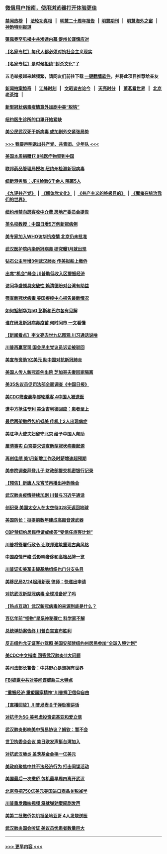 ### [微信用户指南，使用浏览器打开体验更佳](https://github.com/gfw-breaker/banned-news1/blob/master/indexes/wechat-guide.md?t=0)
#### [禁闻热榜](热点新闻.md?t=0)  &nbsp;&nbsp;|&nbsp;&nbsp; [法轮功真相](https://github.com/gfw-breaker/truth/blob/master/README.md?t=0) &nbsp;&nbsp;|&nbsp;&nbsp; [明慧二十周年报告](https://github.com/gfw-breaker/mh-reports/blob/master/README.md?t=0) &nbsp;&nbsp;|&nbsp;&nbsp;[明慧期刊](https://github.com/gfw-breaker/mh-qikan) &nbsp;&nbsp;|&nbsp;&nbsp; [明慧海外之窗](https://github.com/gfw-breaker/mh-news/blob/master/README.md?t=0) &nbsp;&nbsp;|&nbsp;&nbsp; [神韵特别报道](https://github.com/gfw-breaker/mh-news/blob/master/shenyun.md?t=0)
#### [蓬佩奥罕见揭中共渗透内幕 促州长谨慎应对](../pages/nsc412/n11854685.md?t=02091144) 
#### [【名家专栏】每代人都必须对抗社会主义现实](../pages/nsc412/n11831412.md?t=02091144) 
#### [【名家专栏】是时候拒绝“封杀文化”了](../pages/nsc412/n11814093.md?t=02091144) 
#### 五毛举报越来越频繁，请网友们前往下载 [一键翻墙软件](https://github.com/gfw-breaker/ssr-accounts)，并将此项目推荐给亲友
#### [新闻拍案惊奇](https://github.com/gfw-breaker/banned-news1/blob/master/pages/link4.md) &nbsp;&nbsp;|&nbsp;&nbsp; [江峰时刻](https://github.com/gfw-breaker/banned-news1/blob/master/pages/link4.md) &nbsp;&nbsp;|&nbsp;&nbsp; [文昭谈古论今](https://github.com/gfw-breaker/banned-news1/blob/master/pages/link4.md) &nbsp;&nbsp;|&nbsp;&nbsp; [天亮时分](https://github.com/gfw-breaker/banned-news1/blob/master/pages/link4.md) &nbsp;&nbsp;|&nbsp;&nbsp; [萧茗看世界](https://github.com/gfw-breaker/banned-news1/blob/master/pages/link4.md) &nbsp;&nbsp;|&nbsp;&nbsp; [北京老茶馆](https://github.com/gfw-breaker/banned-news1/blob/master/pages/link4.md) &nbsp;&nbsp;|&nbsp;&nbsp; 
#### [新型冠状病毒疫情意外加剧中美“脱钩”](../pages/nsc412/n11854475.md?t=02091144) 
#### [纽约医生诊所的口罩开始紧缺](../pages/nsc412/n11853364.md?t=02091144) 
#### [美公民武汉死于新病毒 或加剧外交紧张局势](../pages/nsc412/n11854331.md?t=02091144) 
#### [>>> 我要声明退出共产党、共青团、少年队 <<<](https://github.com/begood0513/goodnews/blob/master/quit/letter.md) 
#### [美国本周捐赠17.8吨医疗物资到中国](../pages/nsc412/n11854269.md?t=02091144) 
#### [联邦药品管理局授权  纽约州检测新冠病毒](../pages/nsc412/n11853371.md?t=02091144) 
#### [纽新港务局：JFK检验6千余人  隔离5人](../pages/nsc412/n11853366.md?t=02091144) 
#### [《九评共产党》](https://github.com/begood0513/9ping.md/blob/master/README.md) &nbsp;|&nbsp; [《解体党文化》](../../../../jtdwh.md/blob/master/README.md)  &nbsp;|&nbsp; [《共产主义的终极目的》](../../../../gczydzjmd.md/blob/master/README.md) &nbsp;|&nbsp; [《魔鬼在统治我们的世界》](../../../../mgztzwmdsj.md/blob/master/README.md) 
#### [纽约州禁向房客收中介费  房地产委员会提告](../pages/nsc412/n11853360.md?t=02091144) 
#### [英名校教授：中国日增5万例新冠病例](../pages/nsc412/n11854174.md?t=02091144) 
#### [美专家加入WHO访华抗疫情 北京仍未批准](../pages/nsc412/n11854043.md?t=02091144) 
#### [武汉医护院内染新冠病毒 研究曝1月就出现](../pages/nsc412/n11852928.md?t=02091144) 
#### [钻石公主号增3例武汉肺炎 传美拟船上撤侨](../pages/nsc412/n11853240.md?t=02091144) 
#### [出席“机会”峰会 川普助低收入区提振经济](../pages/nsc412/n11853232.md?t=02091144) 
#### [访问华盛顿具突破性 赖清德盼对台湾有助益](../pages/nsc412/n11853129.md?t=02091144) 
#### [筛查新冠状病毒 美国疾控中心报告最新情况](../pages/nsc412/n11853070.md?t=02091144) 
#### [如何抵制华为5G 彭斯和巴尔各有见解](../pages/nsc412/n11852535.md?t=02091144) 
#### [谁在研发新冠病毒疫苗 何时问市 一文看懂](../pages/nsc412/n11852840.md?t=02091144) 
#### [【新闻看点】李文亮去世九亿围观 川习通话说啥](../pages/nsc412/n11852360.md?t=02091144) 
#### [川普再赢官司 国会民主党议员诉讼被驳回](../pages/nsc412/n11852287.md?t=02091144) 
#### [美宣布资助1亿美元 助中国对抗新冠肺炎](../pages/nsc412/n11852531.md?t=02091144) 
#### [美国人传人新冠首例出院 芝加哥夫妻回家隔离](../pages/nsc412/n11852452.md?t=02091144) 
#### [美35名议员促司法部全面调查《中国日报》](../pages/nsc412/n11852435.md?t=02091144) 
#### [美CDC筛查豪华邮轮乘客 4中国人被送医](../pages/nsc412/n11852085.md?t=02091144) 
#### [遭中方抢注专利 美企吉利德回应：患者至上](../pages/nsc412/n11852037.md?t=02091144) 
#### [最后两架撤侨包机抵美 传机上2人出现病症](../pages/nsc412/n11852173.md?t=02091144) 
#### [美驻华大使夫妇留守北京 给予中国人帮助](../pages/nsc412/n11852165.md?t=02091144) 
#### [厘清事实 白宫要求调查新型冠状病毒起源](../pages/nsc412/n11852106.md?t=02091144) 
#### [再创佳绩 美1月新增工作及时薪增速超预期](../pages/nsc412/n11852174.md?t=02091144) 
#### [美参院调查拜登儿子 财政部提交机密银行记录](../pages/nsc412/n11851808.md?t=02091144) 
#### [【预告】新唐人元宵节再播出神韵晚会](../pages/nsc412/n11843192.md?t=02091144) 
#### [武汉肺炎疫情持续加剧 川普与习近平通话](../pages/nsc412/n11851613.md?t=02091144) 
#### [创纪录 美国太空人在太空待328天返回地球](../pages/nsc412/n11851266.md?t=02091144) 
#### [美国防长：拟提前数年建成高超音速武器](../pages/nsc412/n11850959.md?t=02091144) 
#### [CBP禁纽约居民申请或续签“受信任旅客计划”](../pages/nsc412/n11850857.md?t=02091144) 
#### [川普将签署行政令 让联邦建筑重现古典风格](../pages/nsc412/n11850654.md?t=02091144) 
#### [中国疫情严峻 受影响奢侈和高档品牌一览](../pages/nsc412/n11850319.md?t=02091144) 
#### [川普证实美军击毙基地组织也门分支头目](../pages/nsc412/n11850383.md?t=02091144) 
#### [美移民局2/24起用新表 律师：快递出申请](../pages/nsc412/n11848220.md?t=02091144) 
#### [对抗武汉新型冠病毒 全球准备好了吗](../pages/nsc412/n11850142.md?t=02091144) 
#### [【热点互动】武汉新冠病毒的来源到底是什么？](../pages/nsc412/n11849749.md?t=02091144) 
#### [百亿年前“怪物”星系神秘骤亡 科学家不解](../pages/nsc412/n11849863.md?t=02091144) 
#### [总统弹劾案告终 川普白宫宣布胜利](../pages/nsc412/n11849985.md?t=02091144) 
#### [反击纽约允无证客办驾照  美国安部禁纽约州居民参加“全球入境计划”](../pages/nsc412/n11849828.md?t=02091144) 
#### [美CDC中文指南 回答武汉肺炎11大问题](../pages/nsc412/n11849703.md?t=02091144) 
#### [美司法部长警告：中共野心是想拥有世界](../pages/nsc412/n11849769.md?t=02091144) 
#### [FBI披露中共对美间谍威胁三大特点](../pages/nsc412/n11849700.md?t=02091144) 
#### [“重振经济 重塑国家精神”川普捍卫信仰自由](../pages/nsc412/n11849641.md?t=02091144) 
#### [【直播回放】川普发表关于弹劾案讲话](../pages/nsc412/n11849472.md?t=02091144) 
#### [对抗华为5G 美考虑投资诺基亚和爱立信](../pages/nsc412/n11849510.md?t=02091144) 
#### [武汉肺炎影响美中贸易协议？姆钦：暂不会](../pages/nsc412/n11849497.md?t=02091144) 
#### [世卫执委会会议 美日欧发声挺台湾加入](../pages/nsc412/n11849433.md?t=02091144) 
#### [对抗武汉肺炎 盖茨基金会捐一亿美元](../pages/nsc412/n11848953.md?t=02091144) 
#### [美政府聚焦中共不法经济行为 打击间谍活动](../pages/nsc412/n11849322.md?t=02091144) 
#### [美国最后一次撤侨 包机最早周四离开武汉](../pages/nsc412/n11849395.md?t=02091144) 
#### [北京将把750亿美元美国进口商品关税减半](../pages/nsc412/n11848896.md?t=02091144) 
#### [川普重发趣味视频 将就弹劾案闹剧发声](../pages/nsc412/n11848715.md?t=02091144) 
#### [美第二批撤侨包机抵圣地亚哥 4人发烧送医](../pages/nsc412/n11847923.md?t=02091144) 
#### [武汉肺炎国会听证 美议员忧患者数量巨大](../pages/nsc412/n11844851.md?t=02091144) 

----
#### [ >>> 更早内容 <<< ](../indexes/nsc412-earlier.md)
